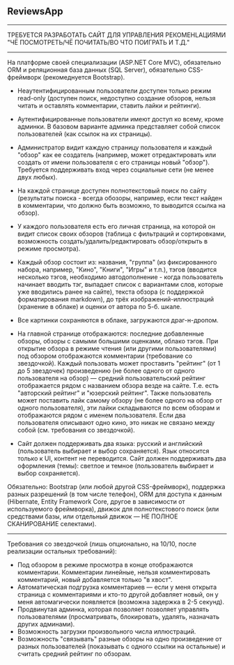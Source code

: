 ## ReviewsApp

------------

ТРЕБУЕТСЯ РАЗРАБОТАТЬ САЙТ ДЛЯ УПРАВЛЕНИЯ РЕКОМЕНLАЦИЯМИ "ЧЁ ПОСМОТРЕТЬ/ЧЁ ПОЧИТАТЬ/ВО ЧТО ПОИГРАТЬ И Т.Д."

------------

На платформе своей специализации (ASP.NET Core MVC), обязательно ORM и реляционная база данных (SQL Server), обязательно CSS-фреймворк (рекомеднуется Bootstrap).

- Неаутентифицированным пользователи доступен только режим read-only (доступен поиск, недоступно создание обзоров, нельзя читать и оставлять комментарии, ставить лайки и рейтинги).
- Аутентифицированные пользователи имеют доступ ко всему, кроме админки. В базовом варианте админка представляет собой список пользователей (как ссылок на их страницы).
- Администратор видит каждую страницу пользователя и каждый "обзор" как ее создатель (например, может отредактировать или создать от имени пользователя с его страницы новый "обзор"). Требуется поддерживать вход через социальные сети (не менее двух любых).

- На каждой странице доступен полнотекстовый поиск по сайту (результаты поиска - всегда обозоры, например, если текст найден в комментарии, что должно быть возможно, то выводится ссылка на обзор).

- У каждого пользователя есть его личная страница, на которой он видит список своих обзоров (таблица с фильтраций и сортировками, возможность создать/удалить/редактировать обзор/открыть в режиме просмотра).

- Каждый обзор состоит из: названия, "группа" (из фиксированного набора, например, "Кино", "Книги", "Игры" и т.п.), тэгов (вводится несколько тэгов, необходимо автодополнение - когда пользователь начинает вводить тэг, выпадает список с вариантами слов, которые уже вводились ранее на сайте), текста обзора (с поддержкой форматирования markdown), до трёх изображений-иллюстраций (хранение в облаке) и оценки от автора по 5-б. шкале.

- Все картинки сохраняются в облаке, загружаются драг-н-дропом.

- На главной странице отображаются: последние добавленные обзоры, обзоры с самыми большими оценками, облако тэгов.
При открытие обзора в режиме чтения (или другими пользователями) под обзором отображаются комментарии (требование со звездочкой).
Каждый пользовать может проставить "рейтинг" (от 1 до 5 звездочек) произведению (не более одного от одного пользователя на обзор) — средний пользовательский рейтинг отображается рядом с названием обзора везде на сайте. Т.е. есть "авторский рейтинг" и "юзерский рейтинг".
Также пользователь может поставить лайк самому обзору (не более одного на обзор от одного пользователя), эти лайки складываются по всем обзорам и отображаются рядом с именем пользователя.
Если два пользователя описывают одно кино, это никак не связано между собой (см. требования со звездочкой).

- Сайт должен поддерживать два языка: русский и английский (пользователь выбирает и выбор сохраняется). Язык относится только к UI, контент не переводится. Сайт должен поддерживать два оформления (темы): светлое и темное (пользователь выбирает и выбор сохраняется).

Обязательно: Bootstrap (или любой другой CSS-фреймворк), поддержка разных разрешений (в том числе телефон), ORM для доступа к данным (Hibernate, Entity Framework Core, другое в зависимости от используемого фреймворка), движок для полнотекстового поиск (или средствами базы, или отдельный движок — НЕ ПОЛНОЕ СКАНИРОВАНИЕ селектами).

------------

Требования со звездочкой (лишь опционально, на 10/10, после реализации остальных требований):
- Под обзором в режиме просмотра в конце отображаются комментарии. Комментарии линейные, нельзя комментировать комментарий, новый добавляется только "в хвост".
- Автоматическая подгрузка комментариев — если у меня открыта страница с комментариями и кто-то другой добавляет новый, он у меня автомагически появляется (возможна задержка в 2-5 секунд).
- Продвинутая админка, которая позволяет позволяет управлять пользователями (просматривать, блокировать, удалять, назначать других админами).
- Возможность загрузки произвольного числа иллюстраций.
- Возможность "связывать" разные обзоры на одно произведение от разных пользователей (показывать с одного ссылки на остальные) и считать средний рейтинг по обзорам.